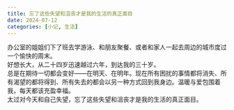 ```yaml
---
title: 忘了这些失望和沮丧才是我的生活的真正面目
date: 2024-07-12
categories: [小记, 生活]
---
```

办公室的姐姐们下了班去学游泳、和朋友聚餐、或者和家人一起去周边的城市度过一个愉快的周末。
<br>
好想长大，从二十四岁迅速越过六年，到达我的三十岁。
<br>
总是在期待一切都会变好——在明天、在明年。现在所有困扰的事情都将消失、所有渴望的都将得到、所有失去的都会以另一种方式回到我身边。温暖与爱包围着我，每天都该充盈幸福。
<br>
太过对今天和自己失望，忘了这些失望和沮丧才是我的生活的真正面目。